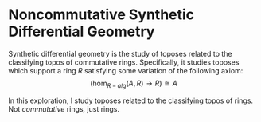 # Noncommutative Synthetic Differential Geometry

Synthetic differential geometry is the study of toposes related to the classifying topos of commutative rings.
Specifically, it studies toposes which support a ring $R$ satisfying some variation of the following axiom:
$$(\hom_{R-alg}(A, R) \to R) \cong A$$

In this exploration, I study toposes related to the classifying topos of rings. Not *commutative* rings, just rings.

